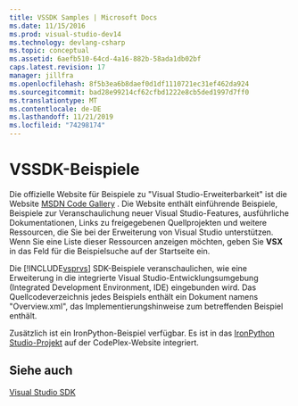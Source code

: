 ```yaml
---
title: VSSDK Samples | Microsoft Docs
ms.date: 11/15/2016
ms.prod: visual-studio-dev14
ms.technology: devlang-csharp
ms.topic: conceptual
ms.assetid: 6aefb510-64cd-4a16-882b-58ada1db02bf
caps.latest.revision: 17
manager: jillfra
ms.openlocfilehash: 8f5b3ea6b8daef0d1df1110721ec31ef462da924
ms.sourcegitcommit: bad28e99214cf62cfbd1222e8cb5ded1997d7ff0
ms.translationtype: MT
ms.contentlocale: de-DE
ms.lasthandoff: 11/21/2019
ms.locfileid: "74298174"
---
```

# <a name="vssdk-samples"></a>VSSDK-Beispiele
Die offizielle Website für Beispiele zu "Visual Studio-Erweiterbarkeit" ist die Website [MSDN Code Gallery](https://go.microsoft.com/fwlink/?LinkID=127810) . Die Website enthält einführende Beispiele, Beispiele zur Veranschaulichung neuer Visual Studio-Features, ausführliche Dokumentationen, Links zu freigegebenen Quellprojekten und weitere Ressourcen, die Sie bei der Erweiterung von Visual Studio unterstützen. Wenn Sie eine Liste dieser Ressourcen anzeigen möchten, geben Sie **VSX** in das Feld für die Beispielsuche auf der Startseite ein.  
  
 Die [!INCLUDE[vsprvs](../includes/vsprvs-md.md)] SDK-Beispiele veranschaulichen, wie eine Erweiterung in die integrierte Visual Studio-Entwicklungsumgebung (Integrated Development Environment, IDE) eingebunden wird. Das Quellcodeverzeichnis jedes Beispiels enthält ein Dokument namens "Overview.xml", das Implementierungshinweise zum betreffenden Beispiel enthält.  
  
 Zusätzlich ist ein IronPython-Beispiel verfügbar. Es ist in das [IronPython Studio-Projekt](https://go.microsoft.com/fwlink/?LinkID=183554) auf der CodePlex-Website integriert.  
  
## <a name="see-also"></a>Siehe auch  
 [Visual Studio SDK](../extensibility/visual-studio-sdk.md)